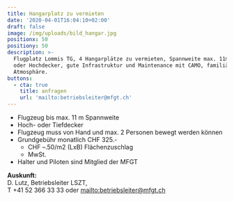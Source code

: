 ```yaml
---
title: Hangarplatz zu vermieten
date: '2020-04-01T16:04:10+02:00'
draft: false
image: /img/uploads/bild_hangar.jpg
positionx: 50
positiony: 50
description: >-
  Flugplatz Lommis TG, 4 Hangarplätze zu vermieten, Spannweite max. 11m, Tief-
  oder Hochdecker, gute Infrastruktur und Maintenance mit CAMO, familiäre
  Atmosphäre.
buttons:
  - cta: true
    title: anfragen
    url: 'mailto:betriebsleiter@mfgt.ch'
---
```

* Flugzeug bis max. 11 m Spannweite
* Hoch- oder Tiefdecker
* Flugzeug muss von Hand und max. 2 Personen bewegt werden können
* Grundgebühr monatlich CHF 325.-
  * CHF –.50/m2 (LxB) Flächenzuschlag
  * MwSt.
* Halter und Piloten sind Mitglied der MFGT

**Auskunft:**\
D. Lutz, Betriebsleiter LSZT, \
T +41 52 366 33 33 oder <mailto:betriebsleiter@mfgt.ch>
